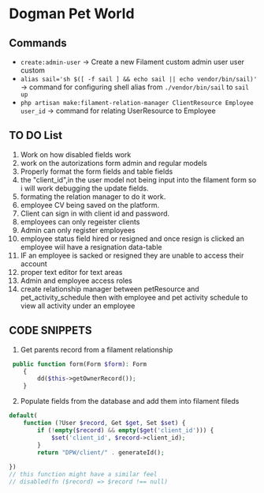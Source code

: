 # Dogman Pet World

## Commands

- ```create:admin-user``` -> Create a new Filament custom admin user user custom
- ```alias sail='sh $([ -f sail ] && echo sail || echo vendor/bin/sail)'``` -> command for configuring shell alias from ```./vendor/bin/sail``` to ```sail up```
- ```php artisan make:filament-relation-manager ClientResource Employee user_id``` -> command for relating  UserResource to Employee

## TO DO List

1. Work on how disabled fields work
2. work on the autorizations form admin and regular models
3. Properly format the form fields and table fields
4. the  "client_id",in the user model not being input into the filament form so i will work debugging the update fields.
5. formating the relation manager to do it work.
6. employee CV being saved on the platform.
7. Client can sign in with client id and password.
8. employees can only regeister clients
9. Admin can only register employees
10. employee status field hired or resigned and once resign is clicked an employee wiil have a resignation data-table
11. IF an employee is sacked or resigned they are unable to access their account
12. proper text editor for text areas
13. Admin and employee access roles
14. create relationship manager between petResource and pet_activity_schedule then with employee and pet activity schedule to view all activity under an employee

## CODE SNIPPETS

1. Get parents record from a filament relationship

```php
 public function form(Form $form): Form
    {
        dd($this->getOwnerRecord());
    }
```

2. Populate fields from the database and add them into filament fileds

```php
default(
    function (?User $record, Get $get, Set $set) {
        if (!empty($record) && empty($get('client_id'))) {
            $set('client_id', $record->client_id);
        }
        return "DPW/client/" . generateId();
        
})
// this function might have a similar feel
// disabled(fn ($record) => $record !== null)
```
